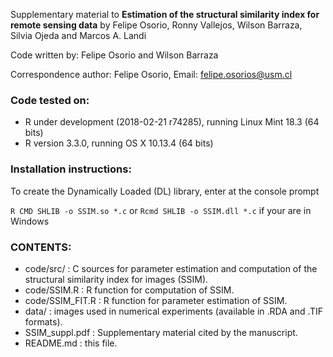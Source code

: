 Supplementary material to **Estimation of the structural similarity index for remote sensing data** by Felipe Osorio, Ronny Vallejos, Wilson Barraza, Silvia Ojeda and Marcos A. Landi

Code written by: Felipe Osorio and Wilson Barraza

Correspondence author: Felipe Osorio, Email: felipe.osorios@usm.cl

### Code tested on:
- R under development (2018-02-21 r74285), running Linux Mint 18.3 (64 bits)
- R version 3.3.0, running OS X 10.13.4 (64 bits)

### Installation instructions: 
To create the Dynamically Loaded (DL) library, enter at the console prompt

`R CMD SHLIB -o SSIM.so *.c` or `Rcmd SHLIB -o SSIM.dll *.c` if your are in Windows

### CONTENTS:
- code/src/ : C sources for parameter estimation and computation of the structural similarity index for images (SSIM).
- code/SSIM.R : R function for computation of SSIM.
- code/SSIM_FIT.R : R function for parameter estimation of SSIM.
- data/ : images used in numerical experiments (available in .RDA and .TIF formats).
- SSIM_suppl.pdf : Supplementary material cited by the manuscript.
- README.md : this file.
